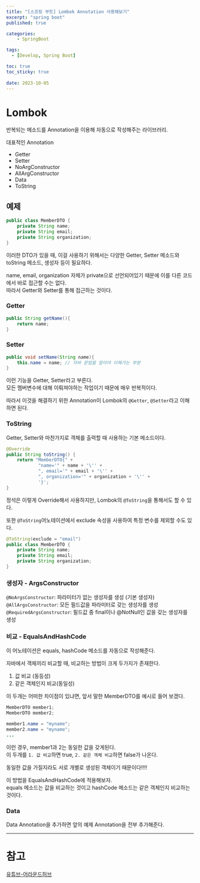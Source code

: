 ```yaml
---
title: "[스프링 부트] Lombok Annotation 사용해보기"
excerpt: "spring boot"
published: true

categories:
    - SpringBoot

tags:
  - [Develop, Spring Boot]

toc: true
toc_sticky: true
   
date: 2023-10-05
---
```


# Lombok
반복되는 메소드를 Annotation을 이용해 자동으로 작성해주는 라이브러리.

대표적인 Annotation  
- Getter
- Setter
- NoArgConstructor
- AllArgConstructor
- Data
- ToString

## 예제

```java
public class MemberDTO {
    private String name;
    private String email;
    private String organization;
}
```
이러한 DTO가 있을 때, 이걸 사용하기 위해서는 다양한 Getter, Setter 메소드와 toString 메소드, 생성자 등이 필요하다.  

name, email, organization 자체가 private으로 선언되어있기 때문에 이를 다른 코드에서 바로 접근할 수는 없다.  
따라서 Getter와 Setter를 통해 접근하는 것이다.  

### Getter

```java
public String getName(){
    return name;
}
```

### Setter  

```java
public void setName(String name){
    this.name = name; // 자바 문법을 알아야 이해가는 부분
}
```

이런 기능을 Getter, Setter라고 부른다.  
모든 멤버변수에 대해 이뤄져야하는 작업이기 때문에 매우 반복적이다.  

따라서 이것을 해결하기 위한 Annotation이 Lombok의 `@Getter`, `@Setter`라고 이해하면 된다.

### ToString
Getter, Setter와 마찬가지로 객체를 출력할 때 사용하는 기본 메소드이다.

```java
@Override
public String toString() {
    return "MemberDTO{" +
            "name='" + name + '\'' +
            ", email='" + email + '\'' +
            ", organization='" + organization + '\'' +
            '}';
}
```

정석은 이렇게 Override해서 사용하지만, Lombok의 `@ToString`을 통해서도 할 수 있다.

또한 `@ToString`어노테이션에서 exclude 속성을 사용하여 특정 변수를 제외할 수도 있다.  

```java
@ToString(exclude = "email")
public class MemberDTO {
    private String name;
    private String email;
    private String organization;
}
```

### 생성자 - ArgsConstructor

`@NoArgsConstructor`: 파라미터가 없는 생성자를 생성 (기본 생성자)  
`@AllArgsConstructor`: 모든 필드값을 파라미터로 갖는 생성자를 생성  
`@RequiredArgsConstructor`: 필드값 중 final이나 @NotNull인 값을 갖는 생성자를 생성  

### 비교 - EqualsAndHashCode

이 어노테이션은 equals, hashCode 메소드를 자동으로 작성해준다.  

자바에서 객체끼리 비교할 때, 비교하는 방법이 크게 두가지가 존재한다.

1. 값 비교 (동등성)
2. 같은 객체인지 비교(동일성)

이 두개는 어떠한 차이점이 있냐면, 앞서 말한 MemberDTO를 예시로 들어 보겠다.

```java
MemberDTO member1;
MemberDTO member2;

member1.name = "myname";
member2.name = "myname";
...
```
이런 경우, member1과 2는 동일한 값을 갖게된다.  
이 두개를 `1. 값 비교`하면 true, `2. 같은 객체 비교`하면 false가 나온다.  

동일한 값을 가질지라도 서로 개별로 생성된 객체이기 때문이다!!!!

이 방법을 EqualsAndHashCode에 적용해보자.  
equals 메소드는 값을 비교하는 것이고 hashCode 메소드는 같은 객체인지 비교하는 것이다.  

### Data
Data Annotation을 추가하면 앞의 예제 Annotation을 전부 추가해준다.  


---

# 참고
[유튜브-어라운드허브](https://www.youtube.com/watch?v=oNSj_9mwtz4&list=PLlTylS8uB2fBOi6uzvMpojFrNe7sRmlzU&index=12)